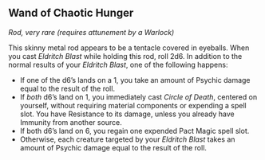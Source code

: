 ## Wand of Chaotic Hunger

_Rod, very rare (requires attunement by a Warlock)_

This skinny metal rod appears to be a tentacle covered in eyeballs. When you cast _Eldritch Blast_ while holding this rod, roll 2d6. In addition to the normal results of your _Eldritch Blast_, one of the following happens:
- If one of the d6’s lands on a 1, you take an amount of Psychic damage equal to the result of the roll.
- If _both_ d6’s land on 1, you immediately cast _Circle of Death_, centered on yourself, without requiring material components or expending a spell slot. You have Resistance to its damage, unless you already have Immunity from another source.
- If both d6’s land on 6, you regain one expended Pact Magic spell slot.
- Otherwise, each creature targeted by your _Eldritch Blast_ takes an amount of Psychic damage equal to the result of the roll.
